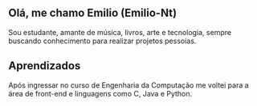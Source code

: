 
## Olá, me chamo Emilio (Emilio-Nt)

Sou estudante, amante de música, livros, arte e tecnologia, sempre buscando conhecimento para realizar projetos pessoias.



## Aprendizados

Após ingressar no curso de Engenharia da Computação me voltei para a área de front-end e linguagens como C, Java e Python.
